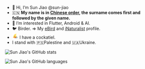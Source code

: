 - 👋 Hi, I’m Sun Jiao @sun-jiao 
- 🇨🇳 **My name is in [Chinese order], the surname comes first and followed by the given name.**
- 👀 I’m interested in Flutter, Android & AI.
- 🐦 Birder. => My [eBird] and [iNaturalist] profile.
- <img src="https://raw.githubusercontent.com/sun-jiao/sun-jiao/main/cockatiel-head.svg" width="20" height="20" /> I have a cockatiel.
- I stand with 🇵🇸Palestine and 🇺🇦Ukraine.

![Sun Jiao's GitHub stats](https://github-readme-stats.vercel.app/api?username=sun-jiao)

![Sun Jiao's GitHub languages](https://github-readme-stats.vercel.app/api/top-langs?username=sun-jiao&show_icons=true&locale=en&layout=compact)

<!---
sun-jiao/sun-jiao is a ✨ special ✨ repository because its `README.md` (this file) appears on your GitHub profile.
You can click the Preview link to take a look at your changes.
--->

[Chinese order]: https://en.wikipedia.org/wiki/Chinese_name#Family_names:~:text=Modern%20Chinese%20names%20consist%20of%20a%20monosymbolic%20(single%2Dsymbol)%20surname%20(x%C3%ACngsh%C3%AC%3B%20%E5%A7%93%E6%B0%8F)%2C%20which%20comes%20first%2C%20followed%20by%20a%20given%20name%20(m%C3%ADng%3B%20%E5%90%8D)
[eBird]: https://ebird.org/profile/MjAyNjgyMg/CN
[iNaturalist]: https://www.inaturalist.org/people/5859521
